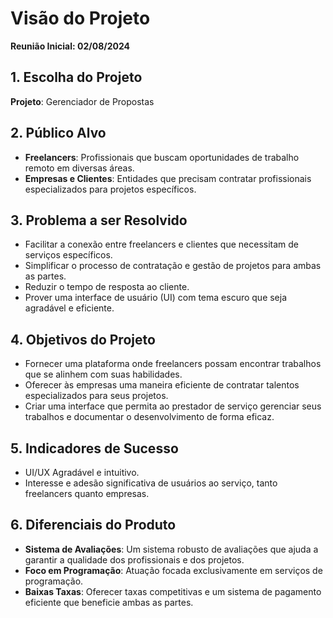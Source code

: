 # Visão do Projeto

**Reunião Inicial: 02/08/2024**

## 1. Escolha do Projeto
**Projeto**: Gerenciador de Propostas

## 2. Público Alvo
- **Freelancers**: Profissionais que buscam oportunidades de trabalho remoto em diversas áreas.
- **Empresas e Clientes**: Entidades que precisam contratar profissionais especializados para projetos específicos.

## 3. Problema a ser Resolvido
- Facilitar a conexão entre freelancers e clientes que necessitam de serviços específicos.
- Simplificar o processo de contratação e gestão de projetos para ambas as partes.
- Reduzir o tempo de resposta ao cliente.
- Prover uma interface de usuário (UI) com tema escuro que seja agradável e eficiente.

## 4. Objetivos do Projeto
- Fornecer uma plataforma onde freelancers possam encontrar trabalhos que se alinhem com suas habilidades.
- Oferecer às empresas uma maneira eficiente de contratar talentos especializados para seus projetos.
- Criar uma interface que permita ao prestador de serviço gerenciar seus trabalhos e documentar o desenvolvimento de forma eficaz.

## 5. Indicadores de Sucesso
- UI/UX Agradável e intuitivo.
- Interesse e adesão significativa de usuários ao serviço, tanto freelancers quanto empresas.

## 6. Diferenciais do Produto
- **Sistema de Avaliações**: Um sistema robusto de avaliações que ajuda a garantir a qualidade dos profissionais e dos projetos.
- **Foco em Programação**: Atuação focada exclusivamente em serviços de programação.
- **Baixas Taxas**: Oferecer taxas competitivas e um sistema de pagamento eficiente que beneficie ambas as partes.

